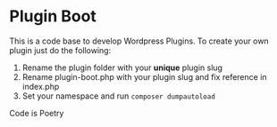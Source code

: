 # Plugin Boot

This is a code base to develop Wordpress Plugins.
To create your own plugin just do the following:

1) Rename the plugin folder with your **unique** plugin slug
2) Rename plugin-boot.php with your plugin slug and fix reference in index.php
3) Set your namespace and run `composer dumpautoload`

Code is Poetry
